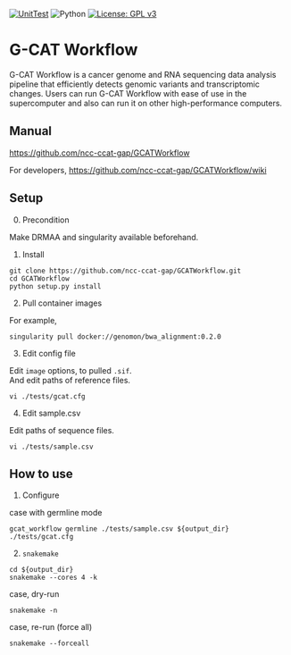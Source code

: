[![UnitTest](https://github.com/ncc-ccat-gap/GCATWorkflow/actions/workflows/UnitTest.yml/badge.svg)](https://github.com/ncc-ccat-gap/GCATWorkflow/actions/workflows/UnitTest.yml)
![Python](https://img.shields.io/badge/python-3.7%20%7C%203.8%20%7C%203.9%20%7C%203.10-blue.svg)
[![License: GPL v3](https://img.shields.io/badge/License-GPL%20v3-blue.svg)](https://www.gnu.org/licenses/gpl-3.0)

G-CAT Workflow
===============
G-CAT Workflow is a cancer genome and RNA sequencing data analysis pipeline that efficiently detects genomic variants and transcriptomic changes. Users can run G-CAT Workflow with ease of use in the supercomputer and also can run it on other high-performance computers.

## Manual
https://github.com/ncc-ccat-gap/GCATWorkflow

For developers, https://github.com/ncc-ccat-gap/GCATWorkflow/wiki

## Setup

0. Precondition

Make DRMAA and singularity available beforehand.

1. Install

```
git clone https://github.com/ncc-ccat-gap/GCATWorkflow.git
cd GCATWorkflow
python setup.py install
```

2. Pull container images

For example,
```
singularity pull docker://genomon/bwa_alignment:0.2.0
```

3. Edit config file

Edit `image` options, to pulled `.sif`.  
And edit paths of reference files.
```
vi ./tests/gcat.cfg
```

4. Edit sample.csv

Edit paths of sequence files.
```
vi ./tests/sample.csv
```

## How to use

1. Configure

case with germline mode
```
gcat_workflow germline ./tests/sample.csv ${output_dir} ./tests/gcat.cfg
```


2. `snakemake`
```
cd ${output_dir}
snakemake --cores 4 -k
```

case, dry-run
```
snakemake -n
```

case, re-run (force all)
```
snakemake --forceall
```
